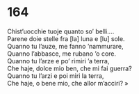 # 164
  
Chist’uocchie tuoje quanto so’ belli....  
Parene doie stelle fra [la] luna e [lu] sole.  
Quanno tu l’auze, me fanno ’nammurare,  
Quanno l’abbasce, me rubano ’o core.  
Quanno tu l’arze e po’ rimiri ’a terra,  
Che haje, dolce mio ben, che mi fai guerra?  
Quanno tu l’arzi e poi miri la terra,  
Che haje, o bene mio, che allor m’acciri? »
